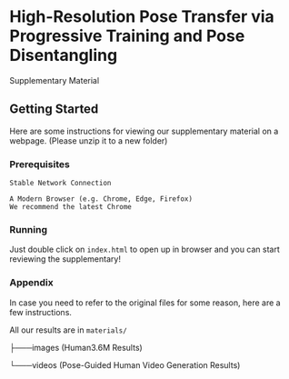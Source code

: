 # High-Resolution Pose Transfer via Progressive Training and Pose Disentangling
Supplementary Material

## Getting Started

Here are some instructions for viewing our supplementary material on a webpage. (Please unzip it to a new folder)

### Prerequisites

```
Stable Network Connection
```
```
A Modern Browser (e.g. Chrome, Edge, Firefox)
We recommend the latest Chrome
```

### Running
Just double click on ```index.html``` to open up in browser and you can start reviewing the supplementary!

### Appendix
In case you need to refer to the original files for some reason, here are a few instructions.

All our results are in ```materials/```

├───images (Human3.6M Results)

└───videos (Pose-Guided Human Video Generation Results)
